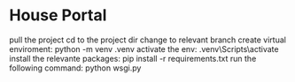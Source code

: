 # House Portal

pull the project
cd to the project dir
change to relevant branch
create virtual enviroment: python -m venv .venv
activate the env: .venv\Scripts\activate
install the relevante packages: pip install -r requirements.txt
run the following command: python wsgi.py
